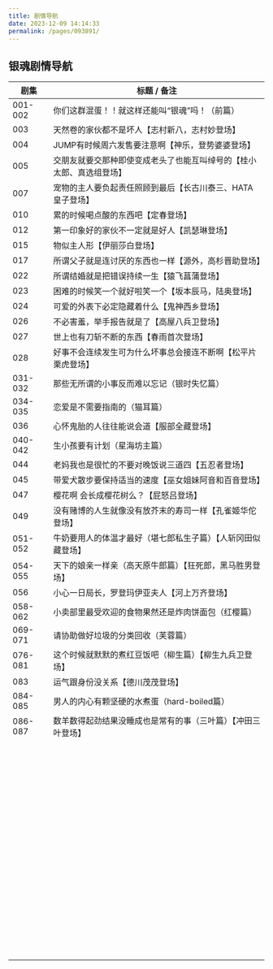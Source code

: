 ```yaml
---
title: 剧情导航
date: 2023-12-09 14:14:33
permalink: /pages/093891/
---
```

## 银魂剧情导航

| 剧集    | 标题 / 备注                                                  |
| ------- | ------------------------------------------------------------ |
| 001-002 | 你们这群混蛋！！就这样还能叫“银魂”吗！（前篇）               |
| 003     | 天然卷的家伙都不是坏人【志村新八，志村妙登场】               |
| 004     | JUMP有时候周六发售要注意啊【神乐，登势婆婆登场】             |
| 005     | 交朋友就要交那种即使变成老头了也能互叫绰号的【桂小太郎、真选组登场】 |
| 007     | 宠物的主人要负起责任照顾到最后【长古川泰三、HATA皇子登场】   |
| 010     | 累的时候喝点酸的东西吧【定春登场】                           |
| 012     | 第一印象好的家伙不一定就是好人【凯瑟琳登场】                 |
| 015     | 物似主人形【伊丽莎白登场】                                   |
| 017     | 所谓父子就是连讨厌的东西也一样【源外，高杉晋助登场】         |
| 022     | 所谓结婚就是把错误持续一生【猿飞菖蒲登场】                   |
| 023     | 困难的时候笑一个就好啦笑一个【坂本辰马，陆奥登场】           |
| 024     | 可爱的外表下必定隐藏着什么【鬼神西乡登场】                   |
| 026     | 不必害羞，举手报告就是了【高屋八兵卫登场】                   |
| 027     | 世上也有刀斩不断的东西【春雨首次登场】                       |
| 028     | 好事不会连续发生可为什么坏事总会接连不断啊【松平片栗虎登场】 |
| 031-032 | 那些无所谓的小事反而难以忘记（银时失忆篇）                   |
| 034-035 | 恋爱是不需要指南的（猫耳篇）                                 |
| 036     | 心怀鬼胎的人往往能说会道【服部全藏登场】                     |
| 040-042 | 生小孩要有计划（星海坊主篇）                                 |
| 044     | 老妈我也是很忙的不要对晚饭说三道四【五忍者登场】             |
| 045     | 带爱犬散步要保持适当的速度【巫女姐妹阿音和百音登场】         |
| 047     | 樱花啊 会长成樱花树么？【屁怒吕登场】                        |
| 049     | 没有赌博的人生就像没有放芥末的寿司一样【孔雀姬华佗登场】     |
| 051-052 | 牛奶要用人的体温才最好（堪七郎私生子篇）【人斩冈田似藏登场】 |
| 054-055 | 天下的娘亲一样亲（高天原牛郎篇）【狂死郎，黑马胜男登场】     |
| 056     | 小心一日局长，罗登玛伊亚夫人【河上万齐登场】                 |
| 058-062 | 小卖部里最受欢迎的食物果然还是炸肉饼面包（红樱篇）           |
| 069-071 | 请协助做好垃圾的分类回收（芙蓉篇）                           |
| 076-081 | 这个时候就默默的煮红豆饭吧（柳生篇）【柳生九兵卫登场】       |
| 083     | 运气跟身份没关系【德川茂茂登场】                             |
| 084-085 | 男人的内心有颗坚硬的水煮蛋（hard-boiled篇）                  |
| 086-087 | 数羊数得起劲结果没睡成也是常有的事（三叶篇）【冲田三叶登场】 |
|         |                                                              |
|         |                                                              |
|         |                                                              |
|         |                                                              |
|         |                                                              |
|         |                                                              |
|         |                                                              |
|         |                                                              |
|         |                                                              |
|         |                                                              |
|         |                                                              |
|         |                                                              |
|         |                                                              |
|         |                                                              |
|         |                                                              |
|         |                                                              |
|         |                                                              |
|         |                                                              |
|         |                                                              |
|         |                                                              |
|         |                                                              |
|         |                                                              |
|         |                                                              |
|         |                                                              |
|         |                                                              |
|         |                                                              |
|         |                                                              |
|         |                                                              |
|         |                                                              |
|         |                                                              |
|         |                                                              |
|         |                                                              |
|         |                                                              |
|         |                                                              |
|         |                                                              |
|         |                                                              |
|         |                                                              |
|         |                                                              |
|         |                                                              |
|         |                                                              |
|         |                                                              |
|         |                                                              |
|         |                                                              |
|         |                                                              |
|         |                                                              |
|         |                                                              |
|         |                                                              |
|         |                                                              |
|         |                                                              |
|         |                                                              |
|         |                                                              |
|         |                                                              |
|         |                                                              |
|         |                                                              |
|         |                                                              |
|         |                                                              |
|         |                                                              |
|         |                                                              |
|         |                                                              |
|         |                                                              |
|         |                                                              |
|         |                                                              |
|         |                                                              |
|         |                                                              |
|         |                                                              |
|         |                                                              |
|         |                                                              |
|         |                                                              |
|         |                                                              |
|         |                                                              |
|         |                                                              |
|         |                                                              |



